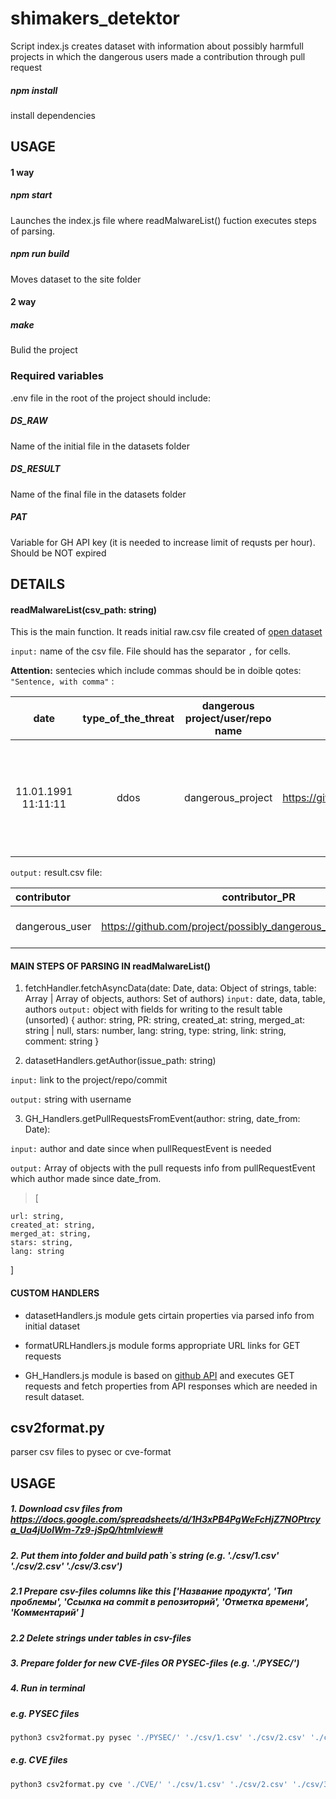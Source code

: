 # shimakers_detektor

Script index.js creates dataset with information about possibly harmfull projects in which the dangerous users made a contribution through pull request

##### npm install

install dependencies

## USAGE

#### 1 way

##### npm start

Launches the index.js file where readMalwareList() fuction executes steps of parsing.

##### npm run build

Moves dataset to the site folder

#### 2 way

##### make

Bulid the project

### Required variables

.env file in the root of the project should include:

##### DS_RAW

Name of the initial file in the datasets folder

##### DS_RESULT

Name of the final file in the datasets folder

##### PAT

Variable for GH API key (it is needed to increase limit of requsts per hour). Should be NOT expired

## DETAILS

#### readMalwareList(csv_path: string)

This is the main function. It reads initial raw.csv file created of [open dataset](https://docs.google.com/spreadsheets/d/1H3xPB4PgWeFcHjZ7NOPtrcya_Ua4jUolWm-7z9-jSpQ/htmlview?usp=sharing&pru=AAABf7rAbC0*P8SbG5KHN5WLt2JJJhoK-Q)

`input:` name of the csv file. File should has the separator `,` for cells.

**Attention:** sentecies which include commas should be in doible qotes: `"Sentence, with comma"` :

|        date         | type_of_the_threat | dangerous project/user/repo name |                        link                         |                              comment                              |      username       |
| :-----------------: | :----------------: | :------------------------------: | :-------------------------------------------------: | :---------------------------------------------------------------: | :-----------------: |
| 11.01.1991 11:11:11 |        ddos        |        dangerous_project         | https://github.com/dangerous_user/dangerous_project | "In case the sentence includes commas, should be in fouble qotes" | dangerous_user_name |

`output:` result.csv file:

| contributor    |                          contributor_PR                          |    creation date     |      merge date      | stars | language | reason_for_listing_contributor_to_malware |             harmfull_contribution_link              |                       comment_to_the_reason                       |
| :------------- | :--------------------------------------------------------------: | :------------------: | :------------------: | :---: | :------: | :---------------------------------------: | :-------------------------------------------------: | :---------------------------------------------------------------: |
| dangerous_user | https://github.com/project/possibly_dangerous_repo/pull/{number} | 2022-05-23T23:10:58Z | 2022-05-30T23:52:08Z | 1000  |   PHP    |                   ddos                    | https://github.com/dangerous_user/dangerous_project | "In case the sentence includes commas, should be in double qotes" |

#### MAIN STEPS OF PARSING IN readMalwareList()

1. fetchHandler.fetchAsyncData(date: Date, data: Object of strings, table: Array | Array of objects, authors: Set of authors)
   `input:` date, data, table, authors
   `output:` object with fields for writing to the result table (unsorted)
   {
   author: string,
   PR: string,
   created_at: string,
   merged_at: string | null,
   stars: number,
   lang: string,
   type: string,
   link: string,
   comment: string
   }

2. datasetHandlers.getAuthor(issue_path: string)

`input:` link to the project/repo/commit

`output:` string with username

3. GH_Handlers.getPullRequestsFromEvent(author: string, date_from: Date):

`input:` author and date since when pullRequestEvent is needed

`output:` Array of objects with the pull requests info from pullRequestEvent which author made since date_from.

> [

    url: string,
    created_at: string,
    merged_at: string,
    stars: string,
    lang: string

]

#### CUSTOM HANDLERS

- datasetHandlers.js module gets cirtain properties via parsed info from initial dataset

- formatURLHandlers.js module forms appropriate URL links for GET requests

- GH_Handlers.js module is based on [github API](https://docs.github.com/en/rest) and executes GET requests and fetch properties from API responses which are needed in result dataset.

## csv2format.py 

parser csv files to pysec or cve-format 

## USAGE

##### 1. Download csv files from https://docs.google.com/spreadsheets/d/1H3xPB4PgWeFcHjZ7NOPtrcya_Ua4jUolWm-7z9-jSpQ/htmlview# 
##### 2. Put them into folder and build path`s string (e.g. './csv/1.csv' './csv/2.csv' './csv/3.csv')
##### 2.1 Prepare csv-files columns like this ['Название продукта', 'Тип проблемы', 'Ссылка на commit в репозиторий', 'Отметка времени', 'Комментарий' ]
##### 2.2 Delete strings under tables in csv-files
##### 3. Prepare folder for new CVE-files OR PYSEC-files (e.g. './PYSEC/')

##### 4. Run in terminal
##### e.g. PYSEC files 
```python
python3 csv2format.py pysec './PYSEC/' './csv/1.csv' './csv/2.csv' './csv/3.csv' './csv/4.csv' './csv/5.csv' './csv/6.csv' './csv/7.csv'
```

##### e.g. CVE files 
```python
python3 csv2format.py cve './CVE/' './csv/1.csv' './csv/2.csv' './csv/3.csv' './csv/4.csv' './csv/5.csv' './csv/6.csv' './csv/7.csv'
```